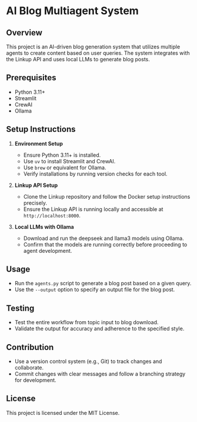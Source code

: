 # AI Blog Multiagent System

## Overview
This project is an AI-driven blog generation system that utilizes multiple agents to create content based on user queries. The system integrates with the Linkup API and uses local LLMs to generate blog posts.

## Prerequisites
- Python 3.11+
- Streamlit
- CrewAI
- Ollama

## Setup Instructions
1. **Environment Setup**
   - Ensure Python 3.11+ is installed.
   - Use `uv` to install Streamlit and CrewAI.
   - Use `brew` or equivalent for Ollama.
   - Verify installations by running version checks for each tool.

2. **Linkup API Setup**
   - Clone the Linkup repository and follow the Docker setup instructions precisely.
   - Ensure the Linkup API is running locally and accessible at `http://localhost:8000`.

3. **Local LLMs with Ollama**
   - Download and run the deepseek and llama3 models using Ollama.
   - Confirm that the models are running correctly before proceeding to agent development.

## Usage
- Run the `agents.py` script to generate a blog post based on a given query.
- Use the `--output` option to specify an output file for the blog post.

## Testing
- Test the entire workflow from topic input to blog download.
- Validate the output for accuracy and adherence to the specified style.

## Contribution
- Use a version control system (e.g., Git) to track changes and collaborate.
- Commit changes with clear messages and follow a branching strategy for development.

## License
This project is licensed under the MIT License. 
